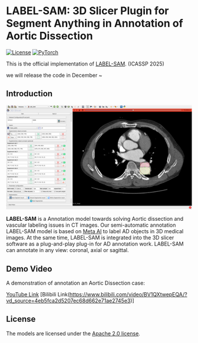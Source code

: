# LABEL-SAM: 3D Slicer Plugin for Segment Anything in Annotation of Aortic Dissection

[![License](https://img.shields.io/badge/License-Apache_2.0-blue.svg)](https://opensource.org/licenses/Apache-2.0) 
<a href="https://pytorch.org/get-started/locally/"><img alt="PyTorch" src="https://img.shields.io/badge/PyTorch-ee4c2c?logo=pytorch&logoColor=white"></a>

This is the official implementation of [LABEL-SAM](). (ICASSP 2025)

we will release the code in December ~

## Introduction

![](/figs/interface.png)

**LABEL-SAM** is a Annotation model towards solving Aortic dissection and vascular labeling issues in CT images. Our semi-automatic annotation LABEL-SAM model is based on [Meta AI](https://segment-anything.com/) to label AD objects in 3D medical images. At the same time, LABEL-SAM is integrated into the 3D slicer software as a plug-and-play plug-in for AD annotation work. LABEL-SAM can annotate in any view: coronal, axial or sagittal.

## Demo Video

A demonstration of annotation an Aortic Dissection case:

[YouTube Link](https://www.youtube.com/watch?v=R3Fzgl1b4JQ)
[Bilibili Link(https://www.bilibili.com/video/BV1QXtwepEQA/?vd_source=4eb5fca2d5207ec68d662e71ae2745e3)]


## License

The models are licensed under the [Apache 2.0 license](./LICENSE).
